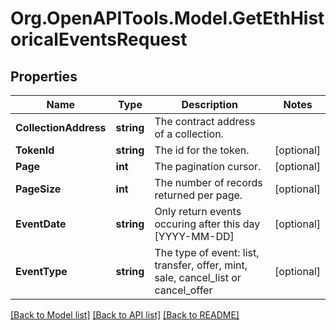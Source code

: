 # Org.OpenAPITools.Model.GetEthHistoricalEventsRequest

## Properties

Name | Type | Description | Notes
------------ | ------------- | ------------- | -------------
**CollectionAddress** | **string** | The contract address of a collection. | 
**TokenId** | **string** | The id for the token. | [optional] 
**Page** | **int** | The pagination cursor. | [optional] 
**PageSize** | **int** | The number of records returned per page. | [optional] 
**EventDate** | **string** | Only return events occuring after this day [YYYY-MM-DD] | [optional] 
**EventType** | **string** | The type of event: list, transfer, offer, mint, sale, cancel_list or cancel_offer | [optional] 

[[Back to Model list]](../README.md#documentation-for-models) [[Back to API list]](../README.md#documentation-for-api-endpoints) [[Back to README]](../README.md)

